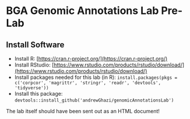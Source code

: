 # BGA Genomic Annotations Lab Pre-Lab

## Install Software

* Install R: [https://cran.r-project.org/](https://cran.r-project.org/)
* Install RStudio: [https://www.rstudio.com/products/rstudio/download/](https://www.rstudio.com/products/rstudio/download/)
* Install packages needed for this lab (in R): `install.packages(pkgs = c('corpcor', 'magrittr', 'stringr', 'readr', 'devtools', 'tidyverse'))`
* Install this package: `devtools::install_github('andrewGhazi/genomicAnnotationsLab')`

The lab itself should have been sent out as an HTML document!
